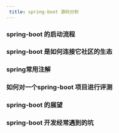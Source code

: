 ```yaml
---
 title: spring-boot 源码分析
---
```


### spring-boot 的启动流程

### spring-boot 是如何连接它社区的生态

### spring常用注解

### 如何对一个spring-boot 项目进行评测

### spring-boot 的展望

### spring-boot 开发经常遇到的坑
